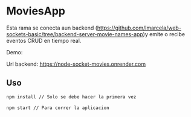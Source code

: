 # MoviesApp

Esta rama se conecta aun backend (https://github.com/lmarcela/web-sockets-basic/tree/backend-server-movie-names-app)y emite o recibe eventos CRUD en tiempo real.

Demo: 

Url backend: https://node-socket-movies.onrender.com

## Uso

```bash
npm install // Solo se debe hacer la primera vez
```

```bash
npm start // Para correr la aplicacion
```
